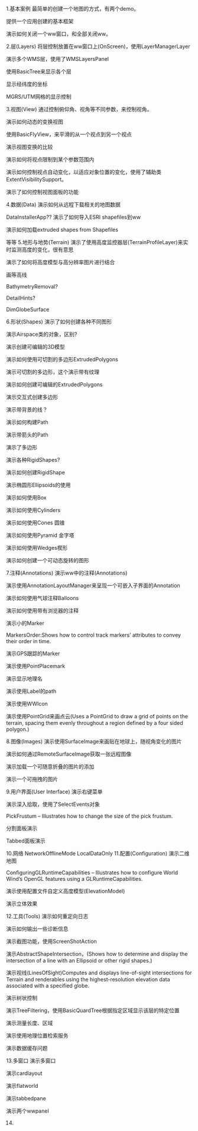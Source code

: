 
1.基本案例
最简单的创建一个地图的方式，有两个demo。

提供一个应用创建的基本框架

演示如何关闭一个ww窗口，和全部关闭ww。


2.层(Layers)
将层控制放置在ww窗口上(OnScreen)，使用LayerManagerLayer

演示多个WMS层，使用了WMSLayersPanel

使用BasicTree来显示各个层

显示经纬度的坐标

MGRS/UTM网格的显示控制

3.视图(View)
通过控制俯仰角、视角等不同参数，来控制视角。

演示如何动态的变换视图

使用BasicFlyView，来平滑的从一个视点到另一个视点

演示视图变换的比较

演示如何将视点限制到某个参数范围内

演示如何控制视点自动变化，以适应对象位置的变化，使用了辅助类ExtentVisibilitySupport。

演示了如何控制视图面板的功能


4.数据(Data)
演示如何从远程下载相关的地图数据

DataInstallerApp??
演示了如何导入ESRI shapefiles到ww

演示如何加载extruded shapes from Shapefiles

等等
5.地形与地势(Terrain)
演示了使用高度监控器层(TerrainProfileLayer)来实时监测高度的变化，很有意思

演示了如何将高度模型与高分辨率图片进行结合

画等高线

BathymetryRemoval?

DetailHints?

DimGlobeSurface

6.形状(Shapes)
演示了如何创建各种不同图形

演示Airspace类的对象，区别?

演示创建可编辑的3D模型

演示如何使用可切割的多边形ExtrudedPolygons

演示可切割的多边形，这个演示带有纹理

演示如何创建可编辑的ExtrudedPolygons

演示交互式创建多边形

演示带背景的线？

演示如何构建Path

演示带箭头的Path

演示了多边形

演示各种RigidShapes?

演示如何创建RigidShape

演示椭圆形Ellipsoids的使用

演示如何使用Box

演示如何使用Cylinders

演示如何使用Cones 圆锥

演示如何使用Pyramid 金字塔

演示如何使用Wedges楔形

演示如何创建一个可动态旋转的图形


7.注释(Annotations)
演示ww中的注释(Annotations)

演示使用AnnotationLayoutManager来呈现一个可嵌入子界面的Annotation

演示如何使用气球注释Balloons

演示如何使用带有浏览器的注释

演示小的Marker

MarkersOrder:Shows how to control track markers’ attributes to convey their order in time.

演示GPS跟踪的Marker

演示使用PointPlacemark

演示显示地理名

演示使用Label的path

演示使用WWIcon

演示使用PointGrid来画点云(Uses a PointGrid to draw a grid of points on the terrain, spacing them evenly throughout a region defined by a four sided polygon.)

8.图像(Images)
演示使用SurfaceImage来画贴在地球上，随视角变化的图片

演示如何通过RemoteSurfaceImage获取一张远程图像

演示加载一个可随意折叠的图片的添加

演示一个可拖拽的图片

9.用户界面(User Interface)
演示右键菜单

演示深入拾取，使用了SelectEvents对象

PickFrustum  –  Illustrates how to change the size of the pick frustum.

分割面板演示

Tabbed面板演示


10.网络
NetworkOfflineMode
LocalDataOnly
11.配置(Configuration)
演示二维地图

ConfiguringGLRuntimeCapabilities  –  Illustrates how to configure World Wind’s OpenGL features using a GLRuntimeCapabilities.

演示使用配置文件自定义高度模型(ElevationModel)

演示立体效果

12.工具(Tools)
演示如何重定向日志

演示如何输出一些诊断信息

演示截图功能，使用ScreenShotAction

演示AbstractShapeIntersection，(Shows how to determine and display the intersection of a line with an Ellipsoid or other rigid shapes.)
  
演示视线(LinesOfSight)Computes and displays line-of-sight intersections for Terrain and renderables using the highest-resolution elevation data associated with a specified globe.

演示树状控制

演示TreeFiltering，使用BasicQuardTree根据指定区域显示该层的特定位置

演示测量长度、区域

演示使用地理位置检索服务

演示数据缓存问题


13.多窗口
演示多窗口

演示cardlayout

演示flatworld

演示tabbedpane

演示两个wwpanel


14.

